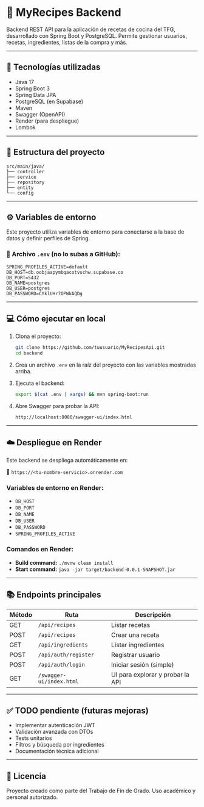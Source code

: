 # 🍲 MyRecipes Backend

Backend REST API para la aplicación de recetas de cocina del TFG, desarrollado con Spring Boot y PostgreSQL. Permite gestionar usuarios, recetas, ingredientes, listas de la compra y más.

---

## 🚀 Tecnologías utilizadas

- Java 17
- Spring Boot 3
- Spring Data JPA
- PostgreSQL (en Supabase)
- Maven
- Swagger (OpenAPI)
- Render (para despliegue)
- Lombok

---

## 📁 Estructura del proyecto

```
src/main/java/
├── controller
├── service
├── repository
├── entity
└── config
```

---

## ⚙️ Variables de entorno

Este proyecto utiliza variables de entorno para conectarse a la base de datos y definir perfiles de Spring.

### 📄 Archivo `.env` (no lo subas a GitHub):

```dotenv
SPRING_PROFILES_ACTIVE=default
DB_HOST=db.oobjaapymbqacotvschw.supabase.co
DB_PORT=5432
DB_NAME=postgres
DB_USER=postgres
DB_PASSWORD=CYklUHr7OPWkAQDg
```

---

## 💻 Cómo ejecutar en local

1. Clona el proyecto:
   ```bash
   git clone https://github.com/tuusuario/MyRecipesApi.git
   cd backend
   ```

2. Crea un archivo `.env` en la raíz del proyecto con las variables mostradas arriba.

3. Ejecuta el backend:
   ```bash
   export $(cat .env | xargs) && mvn spring-boot:run
   ```

4. Abre Swagger para probar la API:
   ```
   http://localhost:8080/swagger-ui/index.html
   ```

---

## ☁️ Despliegue en Render

Este backend se despliega automáticamente en:

🔗 `https://<tu-nombre-servicio>.onrender.com`

### Variables de entorno en Render:
- `DB_HOST`
- `DB_PORT`
- `DB_NAME`
- `DB_USER`
- `DB_PASSWORD`
- `SPRING_PROFILES_ACTIVE`

### Comandos en Render:
- **Build command:** `./mvnw clean install`
- **Start command:** `java -jar target/backend-0.0.1-SNAPSHOT.jar`

---

## 📚 Endpoints principales

| Método | Ruta                         | Descripción                        |
|--------|------------------------------|------------------------------------|
| GET    | `/api/recipes`               | Listar recetas                     |
| POST   | `/api/recipes`               | Crear una receta                   |
| GET    | `/api/ingredients`           | Listar ingredientes                |
| POST   | `/api/auth/register`         | Registrar usuario                  |
| POST   | `/api/auth/login`            | Iniciar sesión (simple)            |
| GET    | `/swagger-ui/index.html`     | UI para explorar y probar la API   |

---

## ✅ TODO pendiente (futuras mejoras)

- Implementar autenticación JWT
- Validación avanzada con DTOs
- Tests unitarios
- Filtros y búsqueda por ingredientes
- Documentación técnica adicional

---

## 📄 Licencia

Proyecto creado como parte del Trabajo de Fin de Grado. Uso académico y personal autorizado.

